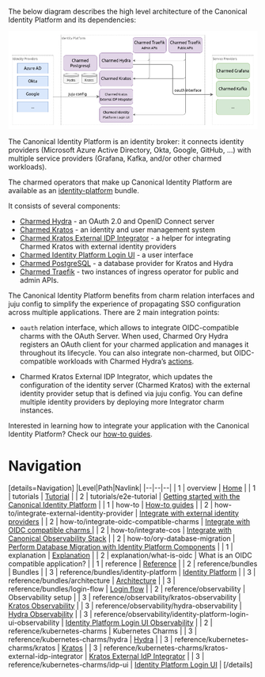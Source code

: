 The below diagram describes the high level architecture of the Canonical Identity Platform and its dependencies:

![Alt text]( https://raw.githubusercontent.com/canonical/canonical-identity-platform-docs/main/Diagram_sources/arch-diagram.png "Canonical Identity Platform Architecture")

The Canonical Identity Platform is an identity broker: it connects identity providers (Microsoft Azure Active Directory, Okta, Google, GitHub, ...) with multiple service providers (Grafana, Kafka, and/or other charmed workloads).

The charmed operators that make up Canonical Identity Platform are available as an [identity-platform](https://charmhub.io/identity-platform) bundle.

It consists of several components:
- [Charmed Hydra](https://github.com/canonical/hydra-operator) - an OAuth 2.0 and OpenID Connect server
- [Charmed Kratos](https://github.com/canonical/kratos-operator) - an identity and user management system
- [Charmed Kratos External IDP Integrator](https://github.com/canonical/kratos-external-idp-integrator) - a helper for integrating Charmed Kratos with external identity providers
- [Charmed Identity Platform Login UI](https://github.com/canonical/identity-platform-login-ui-operator) - a user interface
- [Charmed PostgreSQL](https://github.com/canonical/postgresql-k8s-operator) - a database provider for Kratos and Hydra
- [Charmed Traefik](https://github.com/canonical/traefik-k8s-operator) - two instances of ingress operator for public and admin APIs.

The Canonical Identity Platform benefits from charm relation interfaces and juju config to simplify the experience of propagating SSO configuration across multiple applications. There are 2 main integration points:

- `oauth` relation interface, which allows to integrate OIDC-compatible charms with the OAuth Server. When used, Charmed Ory Hydra registers an OAuth client for your charmed application and manages it throughout its lifecycle. You can also integrate non-charmed, but OIDC-compatible workloads with Charmed Hydra’s [actions](https://charmhub.io/hydra/actions).

- Charmed Kratos External IDP Integrator, which updates the configuration of the identity server (Charmed Kratos) with the external identity provider setup that is defined via juju config. You can define multiple identity providers by deploying more Integrator charm instances.

Interested in learning how to integrate your application with the Canonical Identity Platform? Check our [how-to guides](TODO-how-to-page).

# Navigation
[details=Navigation]
|Level|Path|Navlink|
|--|--|--|
| 1 | overview | [Home](/t/11825) |
| 1 | tutorials | [Tutorial](/t/11917) |
| 2 | tutorials/e2e-tutorial | [Getting started with the Canonical Identity Platform](/t/11916) |
| 1 | how-to | [How-to guides](/t/11911) |
| 2 | how-to/integrate-external-identity-provider | [Integrate with external identity providers](/t/11910) |
| 2 | how-to/integrate-oidc-compatible-charms | [Integrate with OIDC compatible charms ](/t/11909) |
| 2 | how-to/integrate-cos | [Integrate with Canonical Observability Stack](/t/11908) |
| 2 | how-to/ory-database-migration | [Perform Database Migration with Identity Platform Components](/t/11912) |
| 1 | explanation | [Explanation](/t/11907) |
| 2 | explanation/what-is-oidc | What is an OIDC compatible application? |
| 1 | reference | [Reference](/t/11915) |
| 2 | reference/bundles | Bundles |
| 3 | reference/bundles/identity-platform | [Identity Platform](https://charmhub.io/identity-platform) |
| 3 | reference/bundles/architecture | [Architecture](/t/11913) |
| 3 | reference/bundles/login-flow | [Login flow](/t/11914) |
| 2 | reference/observability | Observability setup |
| 3 | reference/observability/kratos-observability | [Kratos Observability](/t/11931) |
| 3 | reference/observability/hydra-observability | [Hydra Observability](/t/11930) |
| 3 | reference/observability/identity-platform-login-ui-observability | [Identity Platform Login UI Observability](/t/11932) |
| 2 | reference/kubernetes-charms | Kubernetes Charms |
| 3 | reference/kubernetes-charms/hydra | [Hydra](https://charmhub.io/hydra) |
| 3 | reference/kubernetes-charms/kratos | [Kratos](https://charmhub.io/kratos) |
| 3 | reference/kubernetes-charms/kratos-external-idp-integrator | [Kratos External IdP Integrator](https://charmhub.io/kratos-external-idp-integrator) |
| 3 | reference/kubernetes-charms/idp-ui | [Identity Platform Login UI](https://charmhub.io/identity-platform-login-ui-operator) |
[/details]